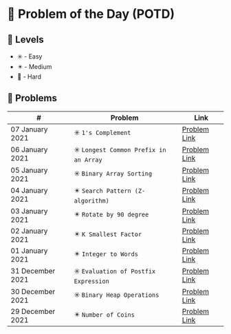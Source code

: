 # 📅 Problem of the Day (POTD)

## 💠 Levels

- ✳️ - Easy
- ✴️ - Medium
- 🔺 - Hard

## 💠 Problems

|      #          |Problem                          |Link                         |
|----------------|-------------------------------|-----------------------------|
|07 January 2021|✳️ `1's Complement` | [Problem Link](https://practice.geeksforgeeks.org/problems/1s-complement2819/1#)|
|06 January 2021|✳️ `Longest Common Prefix in an Array` | [Problem Link](https://practice.geeksforgeeks.org/problems/longest-common-prefix-in-an-array5129/1)|
|05 January 2021|✳️ `Binary Array Sorting` | [Problem Link](https://practice.geeksforgeeks.org/problems/binary-array-sorting-1587115620/1)|
|04 January 2021|✴️ `Search Pattern (Z-algorithm) ` | [Problem Link](https://practice.geeksforgeeks.org/problems/8dcd25918295847b4ced54055eae35a8501181c1/1)|
|03 January 2021|✴️ `Rotate by 90 degree` | [Problem Link](https://practice.geeksforgeeks.org/problems/rotate-by-90-degree0356/1#)|
|02 January 2021|✴️ `K Smallest Factor` | [Problem Link](https://practice.geeksforgeeks.org/problems/kth-smallest-factor2345/1#)           |
|01 January 2021|✴️ `Integer to Words` | [Problem Link](https://practice.geeksforgeeks.org/problems/number-to-words0335/1#)           |
|31 December 2021 | ✳️ `Evaluation of Postfix Expression`|[Problem Link](https://practice.geeksforgeeks.org/problems/evaluation-of-postfix-expression1735/1)           |
|30 December 2021| ✳️ `Binary Heap Operations`|[Problem Link](https://practice.geeksforgeeks.org/problems/operations-on-binary-min-heap/1)           |
|29 December 2021|✴️ `Number of Coins`            |[Problem Link](https://practice.geeksforgeeks.org/problems/number-of-coins1824/1)           |
